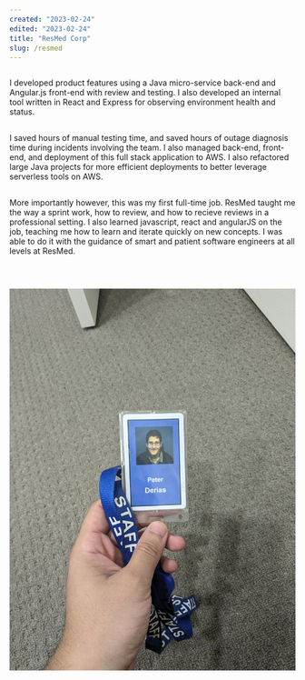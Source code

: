 ```yaml
---
created: "2023-02-24"
edited: "2023-02-24"
title: "ResMed Corp"
slug: /resmed
---
```


<style>
    p {
        padding-bottom: 15px;
    }
    h3 {
        padding-top: 5px;
        font-size: var(--chakra-fontSizes-lg);
    }
    .content {
        display: flex;
        align-items: center;
        gap: 15px;
        @media (min-width: 1000px) {
            flex-direction: row;
        };
        @media (max-width: 1000px) {
            flex-direction: column;
        }
    }
    .badge {
        flex-grow: 1;
        justify-self: center;
        justify-content: center;
        @media (min-width: 1000px) {
            min-width: 20%;
        }
        @media (max-width: 1000px) {
            min-width: 80%;
        }
    }
</style>

<div class="content">

<div>

I developed product features using a Java micro-service back-end and Angular.js front-end with review and testing. I also developed an
internal tool written in React and Express for observing environment health and status.

I saved hours of manual testing time, and saved hours of outage diagnosis time during incidents involving the team. I
also managed back-end, front-end, and deployment of this full stack application to AWS. I also refactored large Java projects for more
efficient deployments to better leverage serverless tools on AWS.

More importantly however, this was my first full-time job. ResMed taught me the way a sprint work, how to review, and how to recieve reviews in a professional setting. I also learned javascript, react and angularJS on the job, teaching me how to learn and iterate quickly on new concepts. I was able to do it with the guidance of smart and patient software engineers at all levels at ResMed.

</div>

<div class="badge">

![Peter's ResMed Badge](../images/resmed.jpg)

</div>

</div>

